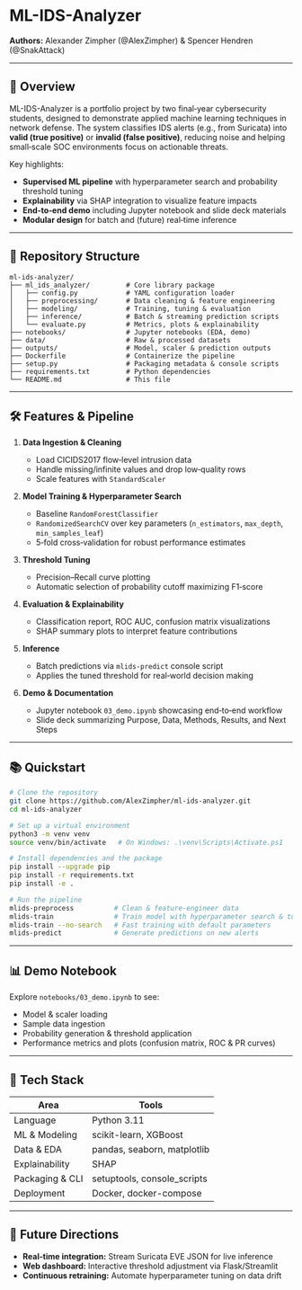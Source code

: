 # ML-IDS-Analyzer

**Authors:** Alexander Zimpher (@AlexZimpher) & Spencer Hendren (@SnakAttack)

---

## 🚀 Overview
ML-IDS-Analyzer is a portfolio project by two final‑year cybersecurity students, designed to demonstrate applied machine learning techniques in network defense. The system classifies IDS alerts (e.g., from Suricata) into **valid (true positive)** or **invalid (false positive)**, reducing noise and helping small‑scale SOC environments focus on actionable threats.

Key highlights:
- **Supervised ML pipeline** with hyperparameter search and probability threshold tuning
- **Explainability** via SHAP integration to visualize feature impacts
- **End‑to‑end demo** including Jupyter notebook and slide deck materials
- **Modular design** for batch and (future) real‑time inference

---

## 📁 Repository Structure
```
ml-ids-analyzer/
├── ml_ids_analyzer/         # Core library package
│   ├── config.py            # YAML configuration loader
│   ├── preprocessing/       # Data cleaning & feature engineering
│   ├── modeling/            # Training, tuning & evaluation
│   ├── inference/           # Batch & streaming prediction scripts
│   └── evaluate.py          # Metrics, plots & explainability
├── notebooks/               # Jupyter notebooks (EDA, demo)
├── data/                    # Raw & processed datasets
├── outputs/                 # Model, scaler & prediction outputs
├── Dockerfile               # Containerize the pipeline
├── setup.py                 # Packaging metadata & console scripts
├── requirements.txt         # Python dependencies
└── README.md                # This file
```

---

## 🛠 Features & Pipeline
1. **Data Ingestion & Cleaning**
   - Load CICIDS2017 flow‑level intrusion data
   - Handle missing/infinite values and drop low‑quality rows
   - Scale features with `StandardScaler`

2. **Model Training & Hyperparameter Search**
   - Baseline `RandomForestClassifier`
   - `RandomizedSearchCV` over key parameters (`n_estimators`, `max_depth`, `min_samples_leaf`)
   - 5‑fold cross‑validation for robust performance estimates

3. **Threshold Tuning**
   - Precision–Recall curve plotting
   - Automatic selection of probability cutoff maximizing F1‑score

4. **Evaluation & Explainability**
   - Classification report, ROC AUC, confusion matrix visualizations
   - SHAP summary plots to interpret feature contributions

5. **Inference**
   - Batch predictions via `mlids-predict` console script
   - Applies the tuned threshold for real‑world decision making

6. **Demo & Documentation**
   - Jupyter notebook `03_demo.ipynb` showcasing end‑to‑end workflow
   - Slide deck summarizing Purpose, Data, Methods, Results, and Next Steps

---

## 📚 Quickstart
```bash
# Clone the repository
git clone https://github.com/AlexZimpher/ml-ids-analyzer.git
cd ml-ids-analyzer

# Set up a virtual environment
python3 -m venv venv
source venv/bin/activate   # On Windows: .\venv\Scripts\Activate.ps1

# Install dependencies and the package
pip install --upgrade pip
pip install -r requirements.txt
pip install -e .

# Run the pipeline
mlids-preprocess          # Clean & feature-engineer data
mlids-train               # Train model with hyperparameter search & tuning
mlids-train --no-search   # Fast training with default parameters
mlids-predict             # Generate predictions on new alerts
```

---

## 📊 Demo Notebook
Explore `notebooks/03_demo.ipynb` to see:
- Model & scaler loading
- Sample data ingestion
- Probability generation & threshold application
- Performance metrics and plots (confusion matrix, ROC & PR curves)

---

## 🎯 Tech Stack
| Area                | Tools                             |
|---------------------|-----------------------------------|
| Language            | Python 3.11                       |
| ML & Modeling       | scikit-learn, XGBoost             |
| Data & EDA          | pandas, seaborn, matplotlib       |
| Explainability      | SHAP                              |
| Packaging & CLI     | setuptools, console_scripts       |
| Deployment          | Docker, docker-compose            |

---

## 🔮 Future Directions
- **Real‑time integration:** Stream Suricata EVE JSON for live inference
- **Web dashboard:** Interactive threshold adjustment via Flask/Streamlit
- **Continuous retraining:** Automate hyperparameter tuning on data drift
